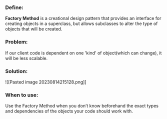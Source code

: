 ### Define:
**Factory Method** is a creational design pattern that provides an interface for creating objects in a superclass, but allows subclasses to alter the type of objects that will be created.

### Problem: 
If our client code is dependent on one 'kind' of object(which can change), it will be less scalable.

### Solution:
![[Pasted image 20230814215128.png]]

### When to use:
Use the Factory Method when you don’t know beforehand the exact types and dependencies of the objects your code should work with.

